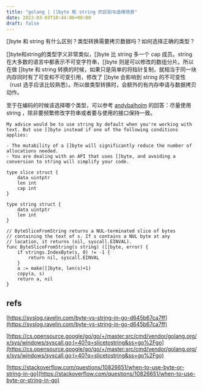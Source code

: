 ```yaml
---
title: "golang | []byte 和 string 的区别与适用场景"
date: 2022-03-03T10:44:06+08:00
draft: false
---
```



[]byte 和 string 有什么区别？类型转换需要拷贝数据吗？如何选择正确的类型？

[]byte和string的类型字义非常类似，[]byte 比 string 多一个 cap 成员。string 在大多数的语言中都表示不可变字符串，[]byte 则是可以修改的数组分片。所以在做 []byte 和 string 转换的时候，如果只是简单的将指针复制，就相当于同一块内存同时有了可变和不可变引用，修改了 []byte 会影响到 string 的不可变性（rust 选手应该比较熟悉）。所以做类型转换时，会额外的有内存申请与数据拷贝动作。

至于在编码的时候该选择哪个类型，可以参考 [andybalholm](https://stackoverflow.com/users/1097065/andybalholm) 的回答：尽量使用 string ，除非要频繁修改字符串或者要与使用的接口保持一致。


    My advice would be to use string by default when you're working with text. But use []byte instead if one of the following conditions applies:

    - The mutability of a []byte will significantly reduce the number of allocations needed.
    - You are dealing with an API that uses []byte, and avoiding a conversion to string will simplify your code.

```golang
type slice struct {
    data uintptr
    len int
    cap int
}

type string struct {
    data uintptr
    len int
}

// ByteSliceFromString returns a NUL-terminated slice of bytes
// containing the text of s. If s contains a NUL byte at any
// location, it returns (nil, syscall.EINVAL).
func ByteSliceFromString(s string) ([]byte, error) {
	if strings.IndexByte(s, 0) != -1 {
		return nil, syscall.EINVAL
	}
	a := make([]byte, len(s)+1)
	copy(a, s)
	return a, nil
}

```


refs
----
[https://syslog.ravelin.com/byte-vs-string-in-go-d645b67ca7ff](https://syslog.ravelin.com/byte-vs-string-in-go-d645b67ca7ff)

[https://cs.opensource.google/go/go/+/master:src/cmd/vendor/golang.org/x/sys/windows/syscall.go;l=40?q=slicetostring&ss=go%2Fgo](https://cs.opensource.google/go/go/+/master:src/cmd/vendor/golang.org/x/sys/windows/syscall.go;l=40?q=slicetostring&ss=go%2Fgo)

[https://stackoverflow.com/questions/10826651/when-to-use-byte-or-string-in-go](https://stackoverflow.com/questions/10826651/when-to-use-byte-or-string-in-go)
